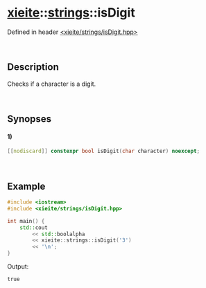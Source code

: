 # [xieite](../../xieite.md)\:\:[strings](../../strings.md)\:\:isDigit
Defined in header [<xieite/strings/isDigit.hpp>](../../../include/xieite/strings/isDigit.hpp)

&nbsp;

## Description
Checks if a character is a digit.

&nbsp;

## Synopses
#### 1)
```cpp
[[nodiscard]] constexpr bool isDigit(char character) noexcept;
```

&nbsp;

## Example
```cpp
#include <iostream>
#include <xieite/strings/isDigit.hpp>

int main() {
    std::cout
        << std::boolalpha
        << xieite::strings::isDigit('3')
		<< '\n';
}
```
Output:
```
true
```
